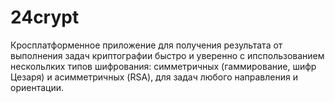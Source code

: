 # 24crypt

Кросплатформенное приложение для получения результата от выполнения задач криптографии быстро и уверенно с ипспользованием нескольлких типов шифрования: симметричных (гаммирование, шифр Цезаря) и асимметричных (RSA), для задач любого направления и ориентации.
